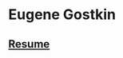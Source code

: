 # Eugene Gostkin

## [Resume](https://github.com/gostkin/gostkin.github.io/blob/master/cve.pdf "CV")
